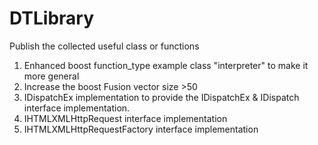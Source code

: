 DTLibrary
=========

Publish the collected useful class or functions

1. Enhanced boost function_type example class "interpreter" to make it more general
2. Increase the boost Fusion vector size >50 
3. IDispatchEx implementation to provide the IDispatchEx & IDispatch interface implementation. 
4. IHTMLXMLHttpRequest interface implementation
5. IHTMLXMLHttpRequestFactory interface implementation
